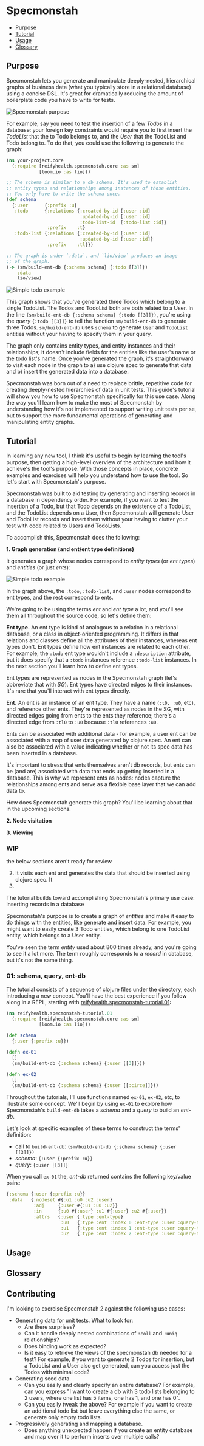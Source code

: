 # Specmonstah

* [Purpose](#purpose)
* [Tutorial](#tutorial)
* [Usage](#usage)
* [Glossary](#glossary)

## Purpose

Specmonstah lets you generate and manipulate deeply-nested,
hierarchical graphs of business data (what you typically store in a
relational database) using a concise DSL. It's great for dramatically
reducing the amount of boilerplate code you have to write for tests.

![Specmonstah purpose](docs/diagram.png)

For example, say you need to test the insertion of a few _Todos_ in a
database: your foreign key constraints would require you to first
insert the _TodoList_ that the to Todo belongs to, and the _User_ that
the TodoList and Todo belong to. To do that, you could use the
following to generate the graph:

```clojure
(ns your-project.core
  (:require [reifyhealth.specmonstah.core :as sm]
            [loom.io :as lio]))

;; The schema is similar to a db schema. It's used to establish
;; entity types and relationships among instances of those entities.
;; You only have to write the schema once.
(def schema
  {:user      {:prefix :u}
   :todo      {:relations {:created-by-id [:user :id]
                           :updated-by-id [:user :id]
                           :todo-list-id  [:todo-list :id]}
               :prefix    :t}
   :todo-list {:relations {:created-by-id [:user :id]
                           :updated-by-id [:user :id]}
               :prefix    :tl}})

;; The graph is under `:data`, and `lio/view` produces an image
;; of the graph.
(-> (sm/build-ent-db {:schema schema} {:todo [[3]]})
    :data
    lio/view)
```

![Simple todo example](docs/todo-example.png)

This graph shows that you've generated three Todos which belong to a
single TodoList. The Todos and TodoList both are both related to a
User. In the line `(sm/build-ent-db {:schema schema} {:todo [[3]]})`,
you're using the _query_ `{:todo [[3]]}` to tell the function
`sm/build-ent-db` to generate three Todos. `sm/build-ent-db` uses
`schema` to generate `User` and `TodoList` entities without your
having to specify them in your query.

The graph only contains entity types, and entity instances and their
relationships; it doesn't include fields for the entities like the
user's name or the todo list's name. Once you've generated the graph,
it's straightforward to visit each node in the graph to a) use
clojure spec to generate that data and b) insert the generated data
into a database.

Specmonstah was born out of a need to replace brittle, repetitive code
for creating deeply-nested hierarchies of data in unit tests. This
guide's tutorial will show you how to use Specmonstah specifically for
this use case. Along the way you'll learn how to make the most of
Specmonstah by understanding how it's not implemented to support
writing unit tests per se, but to support the more fundamental
operations of generating and manipulating entity graphs.

## Tutorial

In learning any new tool, I think it's useful to begin by learning the
tool's purpose, then getting a high-level overview of the architecture
and how it achieve's the tool's purpose. With those concepts in place,
concrete examples and exercises will help you understand how to use
the tool. So let's start with Specmonstah's purpose.

Specmonstah was built to aid testing by generating and inserting
records in a database in dependency order. For example, if you want to
test the insertion of a Todo, but that Todo depends on the existence
of a TodoList, and the TodoList depends on a User, then Specmonstah
will generate User and TodoList records and insert them without your
having to clutter your test with code related to Users and TodoLists.

To accomplish this, Specmonstah does the following:

**1. Graph generation (and ent/ent type definitions)**

It generates a graph whose nodes correspond to _entity types_ (or _ent
types_) and _entities_ (or just _ents_):

![Simple todo example](docs/todo-example.png)

In the graph above, the `:todo`, `:todo-list`, and `:user` nodes
correspond to ent types, and the rest correspond to ents.

We're going to be using the terms _ent_ and _ent type_ a lot, and
you'll see them all throughout the source code, so let's define them:

**Ent type.** An ent type is kind of analogous to a relation in a
relational database, or a class in object-oriented programming. It
differs in that relations and classes define all the attributes of
their instances, whereas ent types don't. Ent types define how ent
instances are related to each other. For example, the `:todo` ent type
wouldn't include a `:description` attribute, but it does specify that
a `:todo` instances reference `:todo-list` instances. In the next
section you'll learn how to define ent types.

Ent types are represented as nodes in the Specmonstah graph (let's
abbreviate that with _SG_). Ent types have directed edges to their
instances. It's rare that you'll interact with ent types directly.

**Ent.** An ent is an instance of an ent type. They have a name (`:t0,
:u0`, etc), and reference other ents. They're represented as nodes in
the SG, with directed edges going from ents to the ents they
reference; there's a directed edge from `:tl0` to `:u0` because `:tl0`
references `:u0`.

Ents can be associated with additional data - for example, a user ent
can be associated with a map of user data generated by
clojure.spec. An ent can also be associated with a value indicating
whether or not its spec data has been inserted in a database.

It's important to stress that ents themselves aren't db records, but
ents can be (and are) associated with data that ends up getting
inserted in a database. This is why we represent ents as nodes: nodes
capture the relationships among ents and serve as a flexible base
layer that we can add data to.

How does Specmonstah generate this graph? You'll be learning about
that in the upcoming sections.

**2. Node visitation**

**3. Viewing**


### WIP

the below sections aren't ready for review

2. It visits each ent and generates the data that should be inserted
   using clojure.spec. It
3.

The tutorial builds toward accomplishing Specmonstah's primary use
case: inserting records in a database

Specmonstah's purpose is to create a graph of _entities_ and make it
easy to do things with the entities, like generate and insert
data. For example, you might want to easily create 3 Todo entities,
which belong to one TodoList entity, which belongs to a User entity.

You've seen the term _entity_ used about 800 times already, and you're
going to see it a lot more. The term roughly corresponds to a _record_
in database, but it's not the same thing.

### 01: schema, query, ent-db

The tutorial consists of a sequence of clojure files under the
[](tutorial/reifyhealth/specmonstah_tutorial) directory, each
introducing a new concept. You'll have the best experience if you
follow along in a REPL, starting with
[reifyhealth.specmonstah-tutorial.01](tutorial/reifyhealth/specmonstah_tutorial/01.clj):

```clojure
(ns reifyhealth.specmonstah-tutorial.01
  (:require [reifyhealth.specmonstah.core :as sm]
            [loom.io :as lio]))

(def schema
  {:user {:prefix :u}})

(defn ex-01
  []
  (sm/build-ent-db {:schema schema} {:user [[3]]}))

(defn ex-02
  []
  (sm/build-ent-db {:schema schema} {:user [[:circe]]}))
```

Throughout the tutorials, I'll use functions named `ex-01`, `ex-02`,
etc, to illustrate some concept. We'll begin by using `ex-01` to
explore how Specmonstah's `build-ent-db` takes a _schema_ and a
_query_ to build an _ent-db_.

Let's look at specific examples of these terms to construct the terms'
definition:

* call to `build-ent-db`: `(sm/build-ent-db {:schema schema} {:user [[3]]})`
* _schema_: `{:user {:prefix :u}}`
* _query_: `{:user [[3]]}`

When you call `ex-01` the, _ent-db_ returned contains the following
key/value pairs:

```clojure
{:schema {:user {:prefix :u}}
 :data   {:nodeset #{:u1 :u0 :u2 :user}
          :adj     {:user #{:u1 :u0 :u2}}
          :in      {:u0 #{:user} :u1 #{:user} :u2 #{:user}}
          :attrs   {:user {:type :ent-type}
                    :u0   {:type :ent :index 0 :ent-type :user :query-term [3]}
                    :u1   {:type :ent :index 1 :ent-type :user :query-term [3]}
                    :u2   {:type :ent :index 2 :ent-type :user :query-term [3]}}}}
 ```




## Usage

## Glossary

## Contributing

I'm looking to exercise Specmonstah 2 against the following use cases:

* Generating data for unit tests. What to look for:
  * Are there surprises?
  * Can it handle deeply nested combinations of `:coll` and `:uniq`
    relationships?
  * Does binding work as expected?
  * Is it easy to retrieve the views of the specmonstah db needed for
    a test? For example, if you want to generate 2 Todos for
    insertion, but a TodoList and a User also get generated, can you
    access just the Todos with minimal code?
* Generating seed data.
  * Can you easily and clearly specify an entire database? For
    example, can you express "I want to create a db with 3 todo lists
    belonging to 2 users, where one list has 5 items, one has 1, and
    one has 0".
  * Can you easily tweak the above? For example if you want to create
    an additional todo list but leave everything else the same, or
    generate only empty todo lists.
* Progressively generating and mapping a database.
  * Does anything unexpected happen if you create an entity database
    and map over it to perform inserts over multiple calls?
